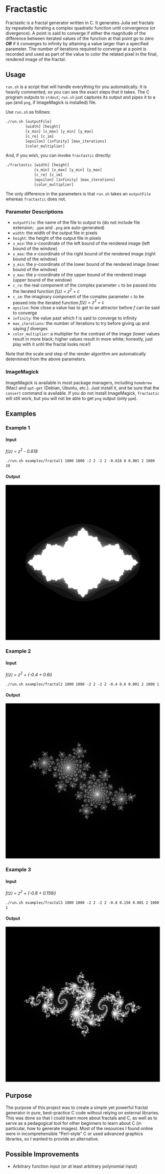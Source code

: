 # Fractastic
Fractastic is a fractal generator written in C. It generates Julia set fractals by repeatedly iterating a complex quadratic function until convergence (or divergence). A point is said to converge if either the magnitude of the difference between iterated values of the function at that point go to zero ***OR*** if it converges to infinity by attaining a value larger than a specified parameter. The number of iterations required to converge at a point is recorded and used as part of the value to color the related pixel in the final, rendered image of the fractal.

## Usage
`run.sh` is a script that will handle everything for you automatically. It is heavily commented, so you can see the exact steps that it takes. The C program outputs to `stdout`; `run.sh` just captures its output and pipes it to a `ppm` (and `png`, if ImageMagick is installed) file.

Use `run.sh` as follows:
```
./run.sh [outputFile]
         [width] [height]
         [x_min] [x_max] [y_min] [y_max]
         [c_re] [c_im]
         [epsilon] [infinity] [max_iterations]
         [color_multiplier]
```

And, if you wish, you can invoke `fractastic` directly:
```
./fractastic [width] [height]
             [x_min] [x_max] [y_min] [y_max]
             [c_re] [c_im]
             [epsilon] [infinity] [max_iterations]
             [color_multiplier]
```

The only difference in the parameters is that `run.sh` takes an `outputFile` whereas `fractastic` does not.

### Parameter Descriptions

* `outputFile`: the name of the file to output to (do not include file extension; `.ppm` and `.png` are auto-generated)
* `width`: the width of the output file in pixels
* `height`: the height of the output file in pixels
* `x_min`: the *x*-coordinate of the left bound of the rendered image (left bound of the window)
* `x_max`: the *x*-coordinate of the right bound of the rendered image (right bound of the window)
* `y_min`: the *y*-coordinate of the lower bound of the rendered image (lower bound of the window)
* `y_max`: the *y*-coordinate of the upper bound of the rendered image (upper bound of the window)
* `c_re`: the real component of the complex parameter `c` to be passed into the iterated function *f(z) = z<sup>2</sup> + c*
* `c_im`: the imaginary component of the complex parameter `c` to be passed into the iterated function *f(z) = z<sup>2</sup> + c*
* `epsilon`: how close a value has to get to an attractor before *f* can be said to converge
* `infinity`: the value past which f is said to converge to infinity
* `max_iterations`: the number of iterations to try before giving up and saying *f* diverges
* `color_multiplier`: a multiplier for the contrast of the image (lower values result in more black; higher values result in more white; honestly, just play with it until the fractal looks nice!)

Note that the scale and step of the render algorithm are automatically determined from the above parameters.

### ImageMagick
ImageMagick is available in most package managers, including `homebrew` (Mac) and `apt-get` (Debian, Ubuntu, etc.). Just install it, and be sure that the `convert` command is available. If you do not install ImageMagick, `fractastic` will still work, but you will not be able to get `png` output (only `ppm`).

## Examples

### Example 1

#### Input

*f(z) = z<sup>2</sup> - 0.618*

```
./run.sh examples/fractal1 1000 1000 -2 2 -2 2 -0.618 0 0.001 2 1000 20
```

#### Output

![Fractal 1](/examples/fractal1.png?raw=true "Fractal 1")

### Example 2

#### Input

*f(z) = z<sup>2</sup> + (-0.4 + 0.6i)*

```
./run.sh examples/fractal2 1000 1000 -2 2 -2 2 -0.4 0.6 0.001 2 1000 1
```

#### Output

![Fractal 2](/examples/fractal2.png?raw=true "Fractal 2")

### Example 3

#### Input

*f(z) = z<sup>2</sup> + (-0.8 + 0.156i)*

```
./run.sh examples/fractal3 1000 1000 -2 2 -2 2 -0.8 0.156 0.001 2 1000 1
```

#### Output

![Fractal 3](/examples/fractal3.png?raw=true "Fractal 3")

## Purpose

The purpose of this project was to create a simple yet powerful fractal generator in pure, best-practice C code without relying on external libraries. This was done so that I could learn more about fractals and C, as well as to serve as a pedagogical tool for other beginners to learn about C (in particular, how to generate images). Most of the resources I found online were in incomprehensible &ldquo;Perl-style&rdquo; C or used advanced graphics libraries, so I wanted to provide an alternative.

## Possible Improvements

* Arbitrary function input (or at least arbitrary polynomial input)
